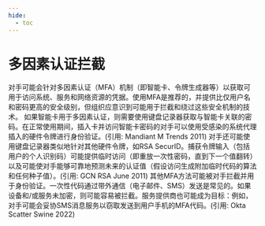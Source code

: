 ```yaml
---
hide:
  - toc
---
```


# 多因素认证拦截

对手可能会针对多因素认证（MFA）机制（即智能卡、令牌生成器等）以获取可用于访问系统、服务和网络资源的凭据。使用MFA是推荐的，并提供比仅用户名和密码更高的安全级别，但组织应意识到可能用于拦截和绕过这些安全机制的技术。  如果智能卡用于多因素认证，则需要使用键盘记录器获取与智能卡关联的密码。在正常使用期间，插入卡并访问智能卡密码的对手可以使用受感染的系统代理插入的硬件令牌进行身份验证。(引用: Mandiant M Trends 2011)  对手还可能使用键盘记录器类似地针对其他硬件令牌，如RSA SecurID。捕获令牌输入（包括用户的个人识别码）可能提供临时访问（即重放一次性密码，直到下一个值翻转）以及可能使对手能够可靠地预测未来的认证值（假设访问生成附加临时代码的算法和任何种子值）。(引用: GCN RSA June 2011)  其他MFA方法可能被对手拦截并用于身份验证。一次性代码通过带外通信（电子邮件、SMS）发送是常见的。如果设备和/或服务未加密，则可能容易被拦截。服务提供商也可能成为目标：例如，对手可能会妥协SMS消息服务以窃取发送到用户手机的MFA代码。(引用: Okta Scatter Swine 2022)
